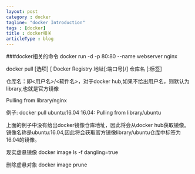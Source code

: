 ```yaml
---
layout: post
category : docker
tagline: "docker Introduction"
tags : [docker]
title : docker相关
articleType : blog
---
```


###docker相关的命令
docker run -d -p 80:80 --name webserver nginx

docker pull [选项] [ Docker Registry 地址[:端口号]/] 仓库名 [:标签]

仓库名：即<用户名>/<软件名>，对于docker hub,如果不给出用户名，则默认为library,也就是官方镜像

Pulling from library/nginx 

例子: docker pull ubuntu:16.04
16.04: Pulling from library/ubuntu

上面的例子中没有给出docker镜像仓库地址，因此将会从docker hub获取镜像。镜像名称是ubuntu:16.04,因此将会获取官方镜像library/ubuntu仓库中标签为16.04的镜像。

现实虚悬镜像
docker image ls -f dangling=true 

删除虚悬对象
docker image prune